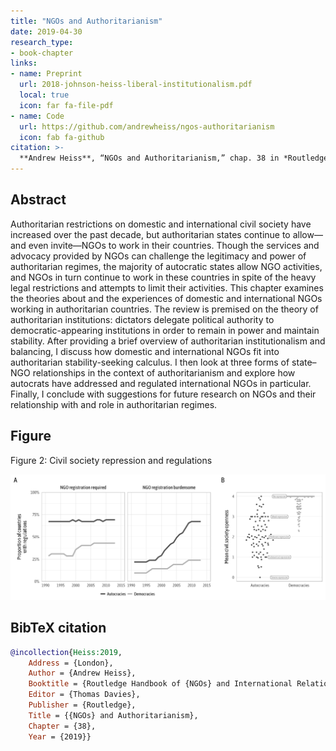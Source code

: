 ```yaml
---
title: "NGOs and Authoritarianism"
date: 2019-04-30
research_type:
- book-chapter
links:
- name: Preprint
  url: 2018-johnson-heiss-liberal-institutionalism.pdf
  local: true
  icon: far fa-file-pdf
- name: Code
  url: https://github.com/andrewheiss/ngos-authoritarianism
  icon: fab fa-github
citation: >-
  **Andrew Heiss**, “NGOs and Authoritarianism,” chap. 38 in *Routledge Handbook of NGOs and International Relations*, ed. Thomas Davies (London: Routledge, 2019).
---
```


## Abstract

Authoritarian restrictions on domestic and international civil society have increased over the past decade, but authoritarian states continue to allow—and even invite—NGOs to work in their countries. Though the services and advocacy provided by NGOs can challenge the legitimacy and power of authoritarian regimes, the majority of autocratic states allow NGO activities, and NGOs in turn continue to work in these countries in spite of the heavy legal restrictions and attempts to limit their activities. This chapter examines the theories about and the experiences of domestic and international NGOs working in authoritarian countries. The review is premised on the theory of authoritarian institutions: dictators delegate political authority to democratic-appearing institutions in order to remain in power and maintain stability. After providing a brief overview of authoritarian institutionalism and balancing, I discuss how domestic and international NGOs fit into authoritarian stability-seeking calculus. I then look at three forms of state–NGO relationships in the context of authoritarianism and explore how autocrats have addressed and regulated international NGOs in particular. Finally, I conclude with suggestions for future research on NGOs and their relationship with and role in authoritarian regimes.


## Figure

Figure 2: Civil society repression and regulations

![Figure 2: Civil society repression and regulations](ngos-ir-19_fig2.png)


## BibTeX citation

```bibtex
@incollection{Heiss:2019,
    Address = {London},
    Author = {Andrew Heiss},
    Booktitle = {Routledge Handbook of {NGOs} and International Relations},
    Editor = {Thomas Davies},
    Publisher = {Routledge},
    Title = {{NGOs} and Authoritarianism},
    Chapter = {38},
    Year = {2019}}
```
